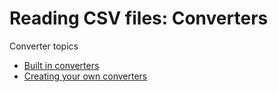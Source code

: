 # Reading CSV files: Converters 

Converter topics
- [Built in converters](./Built-in.md)
- [Creating your own converters](./Creating.md)